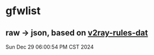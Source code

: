 # gfwlist
## raw -> json, based on [v2ray-rules-dat](https://github.com/Loyalsoldier/v2ray-rules-dat)
Sun Dec 29 06:00:54 PM CST 2024

